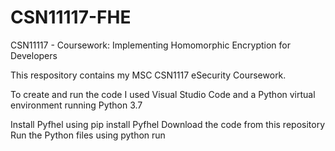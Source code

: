 # CSN11117-FHE
CSN11117 - Coursework: Implementing Homomorphic Encryption for Developers

This respository contains my MSC CSN1117 eSecurity Coursework. 

To create and run the code I used Visual Studio Code and a Python virtual environment running Python 3.7

Install Pyfhel using pip install Pyfhel
Download the code from this repository
Run the Python files using python run 

